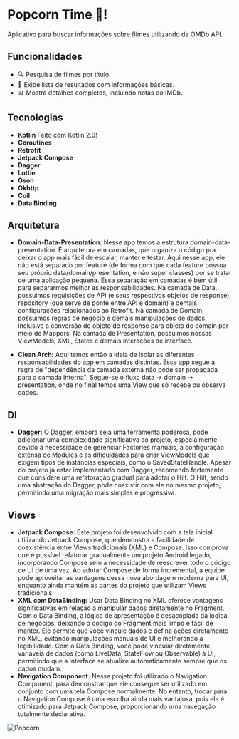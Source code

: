 # Popcorn Time 🎥!

Aplicativo para buscar informações sobre filmes utilizando da OMDb API.

## Funcionalidades
- 🔍 Pesquisa de filmes por título.
- 📜 Exibe lista de resultados com informações básicas.
- 📊 Mostra detalhes completos, incluindo notas do IMDb.

## Tecnologias
- **Kotlin**
Feito com Kotlin 2.0!
- **Coroutines**
- **Retrofit**
- **Jetpack Compose**
- **Dagger**
- **Lottie**
- **Gson**
- **Okhttp**
- **Coil**
- **Data Binding**

## Arquitetura
- **Domain-Data-Presentation:**
Nesse app temos a estrutura domain-data-presentation. 
É arquitetura em camadas, que organiza o código pra deixar o app mais fácil de escalar, manter e testar. 
Aqui nesse app, ele não está separado por feature (de forma com que cada feature possua seu próprio data/domain/presentation, e não super classes) por se tratar de uma aplicação pequena.
Essa separação em camadas é bem útil para separarmos melhor as responsabilidades.
Na camada de Data, possuimos requisições de API (e seus respectivos objetos de response), repository (que serve de ponte entre API e domain) e demais configurações relacionados ao Retrofit.
Na camada de Domain, possuimos regras de negócio e demais manipulações de dados, inclusive a conversão de objeto de response para objeto de domain por meio de Mappers.
Na camada de Presentation, possuimos nossas ViewModels, XML, States e demais interações de interface.

- **Clean Arch:**
Aqui temos então a ideia de isolar as diferentes responsabilidades do app em camadas distintas.
Esse app segue a regra de "dependência da camada externa não pode ser propagada para a camada interna".
Segue-se o fluxo data -> domain -> presentation, onde no final temos uma View que só recebe ou observa dados.

## DI
- **Dagger:**
O Dagger, embora seja uma ferramenta poderosa, pode adicionar uma complexidade significativa ao projeto, especialmente devido à necessidade de gerenciar Factories manuais, a configuração extensa de Modules e as dificuldades para criar ViewModels que exigem tipos de instâncias especiais, como o SavedStateHandle.
Apesar do projeto já estar implementado com Dagger, recomendo fortemente que considere uma refatoração gradual para adotar o Hilt. O Hilt, sendo uma abstração do Dagger, pode coexistir com ele no mesmo projeto, permitindo uma migração mais simples e progressiva.

## Views
- **Jetpack Compose:**
Este projeto foi desenvolvido com a tela inicial utilizando Jetpack Compose, que demonstra a facilidade de coexistência entre Views tradicionais (XML) e Compose. 
Isso comprova que é possível refatorar gradualmente um projeto Android legado, incorporando Compose sem a necessidade de reescrever todo o código de UI de uma vez.
Ao adotar Compose de forma incremental, a equipe pode aproveitar as vantagens dessa nova abordagem moderna para UI, enquanto ainda mantém as partes do projeto que utilizam Views tradicionais.
- **XML com DataBinding:**
Usar Data Binding no XML oferece vantagens significativas em relação a manipular dados diretamente no Fragment. Com o Data Binding, a lógica de apresentação é desacoplada da lógica de negócios, deixando o código do Fragment mais limpo e fácil de manter.
Ele permite que você vincule dados e defina ações diretamente no XML, evitando manipulações manuais de UI e melhorando a legibilidade.
Com o Data Binding, você pode vincular diretamente variáveis de dados (como LiveData, StateFlow ou Observable) à UI, permitindo que a interface se atualize automaticamente sempre que os dados mudam.
- **Navigation Component:**
Nesse projeto foi utilizado o Navigation Component, para demonstrar que ele consegue ser utilizado em conjunto com uma tela Compose normalmente.
No entanto, trocar para o Navigation Compose é uma escolha ainda mais vantajosa, pois ele é otimizado para Jetpack Compose, proporcionando uma navegação totalmente declarativa.

![Popcorn](https://github.com/user-attachments/assets/61aa315d-7b5b-4e10-9667-446faa887361)
